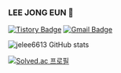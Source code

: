### LEE JONG EUN 👋
[![Tistory Badge](https://img.shields.io/badge/Tech%20Blog-4E4E4E?style=flat)](https://algo-liashi.tistory.com/)
[![Gmail Badge](https://img.shields.io/badge/Gmail-D14836?style=flat&logo=Gmail&logoColor=white)](mailto:jelee6613@gmail.com)

![jelee6613 GitHub stats](https://github-readme-stats.vercel.app/api?username=jelee6613&theme=blue-green&show_icons=true)

[![Solved.ac
프로필](http://mazassumnida.wtf/api/generate_badge?boj=jelee6613)](https://solved.ac/jelee6613/)
